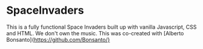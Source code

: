 # SpaceInvaders
This is a fully functional Space Invaders built up with vanilla Javascript, CSS and HTML. We don't own the music. This was co-created with [Alberto Bonsanto]{https://github.com/Bonsanto/}
